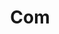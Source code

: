 ---
name: "John Doe"
title: "Com"
mail: "john.doe@ec-lyon.fr"
image: "/site-wei/image/home_gallery/gallery01.jpg"
---
